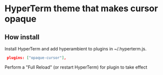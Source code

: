 # HyperTerm theme that makes cursor opaque

## How install

Install HyperTerm and add hyperambient to plugins in ~/.hyperterm.js.
```json
 plugins: ["opaque-cursor"],
 ```

Perform a "Full Reload" (or restart HyperTerm) for plugin to take effect

